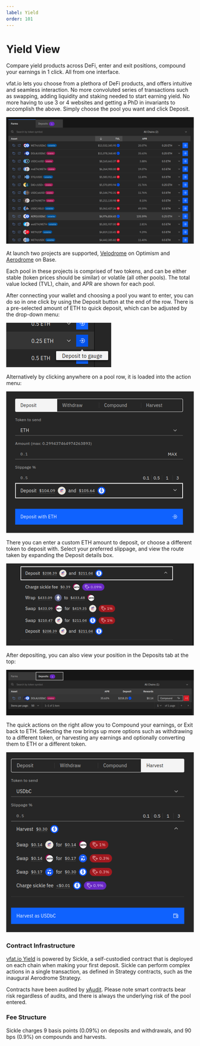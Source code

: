 ```yaml
---
label: Yield
order: 101
---
```


# Yield View

Compare yield products across DeFi, enter and exit positions, compound your earnings in 1 click. All from one interface.

vfat.io lets you choose from a plethora of DeFi products, and offers intuitive and seamless interaction. No more convoluted series of transactions such as swapping, adding liquidity and staking needed to start earning yield. No more having to use 3 or 4 websites and getting a PhD in invariants to accomplish the above. Simply choose the pool you want and click Deposit.

![Yield View](img/yield/yield_view.png)

At launch two projects are supported, [Velodrome](https://velodrome.finance/) on Optimism and [Aerodrome](https://aerodrome.finance/) on Base.

Each pool in these projects is comprised of two tokens, and can be either stable (token prices should be similar) or volatile (all other pools). The total value locked (TVL), chain, and APR are shown for each pool.

After connecting your wallet and choosing a pool you want to enter, you can do so in one click by using the Deposit button at the end of the row. There is a pre-selected amount of ETH to quick deposit, which can be adjusted by the drop-down menu:

![Quick Deposit](img/yield/quick_deposit.png)

Alternatively by clicking anywhere on a pool row, it is loaded into the action menu:

![Action Menu](img/yield/action_menu.png)

There you can enter a custom ETH amount to deposit, or choose a different token to deposit with. Select your preferred slippage, and view the route taken by expanding the Deposit details box.

![Route View](img/yield/route_view.png)

After depositing, you can also view your position in the Deposits tab at the top:

![Position View](img/yield/position_view.png)

The quick actions on the right allow you to Compound your earnings, or Exit back to ETH. Selecting the row brings up more options such as withdrawing to a different token, or harvesting any earnings and optionally converting them to ETH or a different token.

![Harvest](img/yield/harvest.png)

### Contract Infrastructure

[vfat.io Yield](https://vfat.io/yield) is powered by Sickle, a self-custodied contract that is deployed on each chain when making your first deposit. Sickle can perform complex actions in a single transaction, as defined in Strategy contracts, such as the inaugural Aerodrome Strategy.

Contracts have been audited by [yAudit](https://reports.yaudit.dev/reports/10-2023-Sickle-Update/). Please note smart contracts bear risk regardless of audits, and there is always the underlying risk of the pool entered.

### Fee Structure

Sickle charges 9 basis points (0.09%) on deposits and withdrawals, and 90 bps (0.9%) on compounds and harvests.
